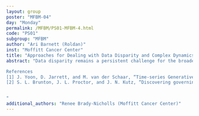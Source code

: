 ```yaml
---
layout: group
poster: "MFBM-04"
day: "Monday"
permalink: /MFBM/PS01-MFBM-4.html
code: "PS01"
subgroup: "MFBM"
author: "Ari Barnett (Roldan)"
inst: "Moffitt Cancer Center"
title: "Approaches for Dealing with Data Disparity and Complex Dynamics"
abstract: "Data disparity remains a persistent challenge for the broader translational science community. At present, models working with observational data frequently encounter difficulties stemming from inconsistent measurement frequencies and insufficiently diverse patient populations. Approaching this as a compounded problem we seek to develop a novel framework that utilizes the concept of Time series Generative Adversarial Networks (TGAN) originally proposed by Yoon et.al [1]. While generative frameworks have been introduced, none can fully provide a sound solution for the temporal dynamics involved with time series observations. TGAN specifically aims to address temporal dynamics by utilizing a jointly optimized embedding space. Here we propose utilizing TGAN to generate both synthetic patients and semi-synthetic time series. Previously TGAN has been shown to outperform similar approaches, both qualitatively (tSNE) and quantitatively (discriminative and predictive scoring) on a variety of real-world datasets. For this research we aim to provide a conceptual methodology for aiding in the discovery of underlying mechanistic models via the integration of SINDy [2].By utilizing synthetic data that capture underlying dynamics we hypothesize that we can train models while holding out all real observation data for testing. Similarly with semi-synthetic time series we anticipate a better overall capture of disease dynamics. 

References
[1] J. Yoon, D. Jarrett, and M. van der Schaar, “Time-series Generative Adversarial Networks,” in Advances in Neural Information Processing Systems, Curran Associates, Inc., 2019. Accessed: Feb. 14, 2023. [Online]. Available: https://proceedings.neurips.cc/paper/2019/hash/c9efe5f26cd17ba6216bbe2a7d26d490-Abstract.html
[2] S. L. Brunton, J. L. Proctor, and J. N. Kutz, “Discovering governing equations from data by sparse identification of nonlinear dynamical systems,” Proc. Natl. Acad. Sci. U.S.A., vol. 113, no. 15, pp. 3932–3937, Apr. 2016, doi: 10.1073/pnas.1517384113.


"
additional_authors: "Renee Brady-Nicholls (Moffitt Cancer Center)"
---
```

